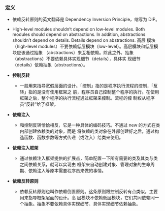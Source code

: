 ### 定义
- 依赖反转原则的英文翻译是 Dependency Inversion Principle，缩写为 DIP。
- High-level modules shouldn’t depend on low-level modules. Both modules should depend on 
abstractions. In addition, abstractions shouldn’t depend on details. Details depend on abstractions. 高层
模块（high-level modules）不要依赖低层模块（low-level）。高层模块和低层模块应该通过抽象
（abstractions）来互相依赖。除此之外，抽象（abstractions）不要依赖具体实现细节（details），具体实
现细节（details）依赖抽象（abstractions）。

- **控制反转**
    - 一般用来指导宽假层面的设计。「控制」指的是程序执行流程的控制，「反转」指的是没有使用框架之
    前，程序员自己控制整个程序的执行。在使用框架之后，整个程序的执行流程通过框架来控制。流程的控
    制权从程序员“反转”给了框架。
- **依赖注入**
    - 和控制反转恰恰相反，它是一种具体的编码技巧。不通过 new 的方式在类内部创建依赖类的对象，而是
    将依赖的类对象在外部创建好之后，通过构造函数、函数参数等方式传递（或注入）给类来使用。
- **依赖注入框架**
    - 通过依赖注入框架提供的扩展点，简单配置一下所有需要的类及其类与类之间依赖关系，就可以实现由
    框架来自动创建对象、管理对象的生命周期、依赖注入等原本需要程序员来做的事情。
- **依赖反转原则**
    - 依赖反转原则也叫作依赖倒置原则。这条原则跟控制反转有点类似，主要用来指导框架层面的设计。高
    层模块不依赖低层模块，它们共同依赖同一个抽象。抽象不要依赖具体实现细节，具体实现细节依赖抽象。
